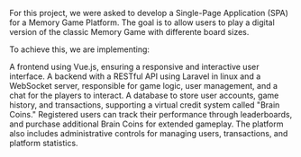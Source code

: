 For this project, we were asked to develop a Single-Page Application (SPA) for a Memory Game Platform. The goal is to allow users to play a digital version of the classic Memory Game with differente board sizes.

To achieve this, we are implementing:

A frontend using Vue.js, ensuring a responsive and interactive user interface.
A backend with a RESTful API using Laravel in linux and a WebSocket server, responsible for game logic, user management, and a chat for the players to interact.
A database to store user accounts, game history, and transactions, supporting a virtual credit system called "Brain Coins."
Registered users can track their performance through leaderboards, and purchase additional Brain Coins for extended gameplay. The platform also includes administrative controls for managing users, transactions, and platform statistics.


